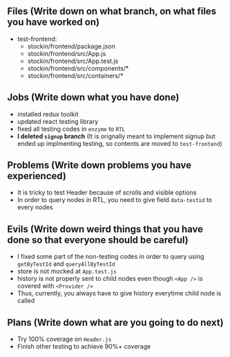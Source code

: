 ## Files (Write down on what branch, on what files you have worked on)
- test-frontend:
  - stockin/frontend/package.json
  - stockin/frontend/src/App.js
  - stockin/frontend/src/App.test.js
  - stockin/frontend/src/components/*
  - stockin/frontend/src/containers/*
## Jobs (Write down what you have done)
- installed redux toolkit
- updated react testing library
- fixed all testing codes in `enzyme` to `RTL`
- **I deleted `signup` branch** (It is orignally meant to implement signup but ended up implmenting testing, so contents are moved to `test-frontend`)
## Problems (Write down problems you have experienced)
- It is tricky to test Header because of scrolls and visible options
- In order to query nodes in RTL, you need to give field `data-testid` to every nodes
## Evils (Write down weird things that you have done so that everyone should be careful)
- I fixed some part of the non-testing codes in order to query using `getByTestId` and `queryAllByTestId`
- store is not mocked at `App.test.js`
- history is not properly sent to child nodes even though `<App />` is covered with `<Provider />`
- Thus, currently, you always have to give history everytime child node is called
## Plans (Write down what are you going to do next)
- Try 100% coverage on `Header.js`
- Finish other testing to achieve 90%+ coverage
